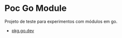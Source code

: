 # Poc Go Module

Projeto de teste para experimentos com módulos em go.

- [pkg.go.dev](https://pkg.go.dev/github.com/reinanhs/poc-go-module)
